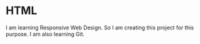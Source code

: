 # HTML
I am learning Responsive Web Design. So I am creating this project for this purpose. I am also learning Git.
